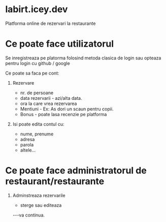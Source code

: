 
# labirt.icey.dev

Platforma online de rezervari la restaurante


# Ce poate face utilizatorul

Se inregistreaza pe platorma folosind metoda clasica de login sau opteaza pentru login cu github / google

Ce poate sa faca pe cont:
1. Rezervare
    - nr. de persoane
    - data rezervarii - azi/alta data.
    - ora la care vrea rezervarea
    - Mentiuni - Ex: As dori un scaun pentru copii.
    - Bonus - poate lasa recenzie pe platforma

2. Isi poate edita contul cu:
    - nume, prenume
    - adresa
    - parola
    - altele...

# Ce poate face administratorul de restaurant/restaurante
1. Adminstreaza rezervarile
    - sterge sau editeaza


    ---va continua.